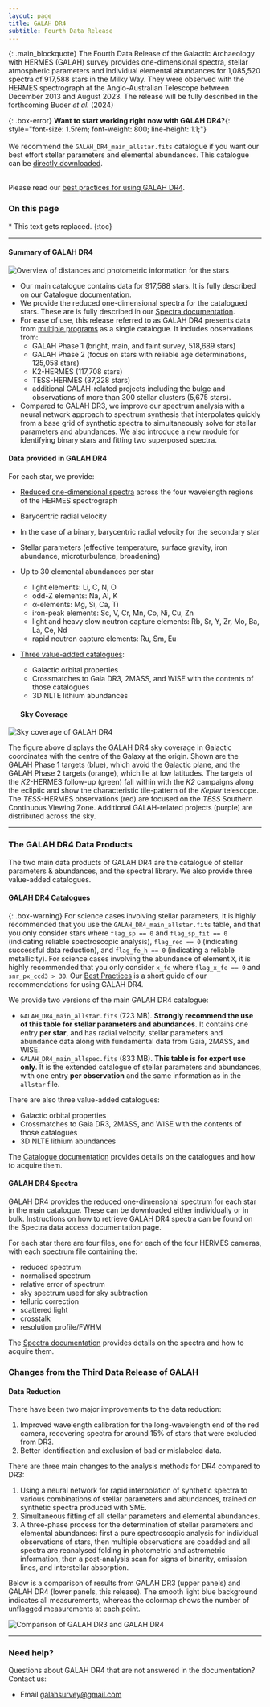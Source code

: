 ```yaml
---
layout: page
title: GALAH DR4
subtitle: Fourth Data Release
---
```

{: .main_blockquote}
The Fourth Data Release of the Galactic Archaeology with HERMES (GALAH) survey provides one-dimensional spectra, stellar atmospheric parameters and individual elemental abundances for 1,085,520 spectra of 917,588 stars in the Milky Way. They were observed with the HERMES spectrograph at the Anglo-Australian Telescope between December 2013 and August 2023. The release will be fully described in the forthcoming Buder *et al.* (2024)

{: .box-error}
**Want to start working right now with GALAH DR4?**{: style="font-size: 1.5rem;  font-weight: 800; line-height: 1.1;"}<br/><br/>
We recommend the `GALAH_DR4_main_allstar.fits` catalogue if you want our best effort stellar parameters and elemental abundances. This catalogue can be [directly downloaded](https://cloud.datacentral.org.au/teamdata/GALAH/public/GALAH_DR4/catalogs/).<br/><br/>

Please read our [best practices for using GALAH DR4](/dr4/using_the_data).

<h3> On this page</h3>
* This text gets replaced.
{:toc}

---


#### Summary of GALAH DR4
![Overview of distances and photometric information for the stars](/dr4/img/plot_parallax_quality_and_cmds.png "Overview of distances and photometric information for the stars")

<!-- Above is an overview of distances and photometric information for the stars observed as part of GALAH DR4. The left panel shows the distances to stars in GALAH DR4 from the [Bailer-Jones *et al.* 2021](https://ui.adsabs.harvard.edu/abs/2021AJ....161..147B/abstract) catalogue. Due to the magnitude limited selection of stars, the majority of stars are not only dwarfs but also nearby; that is, within 1 kpc. Only 3.5% of stars are beyond 4 kpc. The center panel shows a reddened color-absolute magnitude diagram in the optical Gaia DR3 passbands. The right panel shows an analogous diagram made with the infrared 2MASS passbands. -->

* Our main catalogue contains data for 917,588 stars. It is fully described on our [Catalogue documentation](/dr4/the_catalogues).
 * We provide the reduced one-dimensional spectra for the catalogued stars. These are is fully described in our [Spectra documentation](/dr4/the_spectra).
* For ease of use, this release referred to as GALAH DR4 presents data from [multiple programs](/dr4/details/observing) as a single catalogue. It includes observations from:
  - GALAH Phase 1 (bright, main, and faint survey, 518,689 stars)
  - GALAH Phase 2 (focus on stars with reliable age determinations, 125,058 stars)
  - K2-HERMES (117,708 stars)
  - TESS-HERMES (37,228 stars) 
  - additional GALAH-related projects including the bulge and observations of more than 300 stellar clusters (5,675 stars).
* Compared to GALAH DR3, we improve our spectrum analysis with a neural network approach to spectrum synthesis that interpolates quickly from a base grid of synthetic spectra to simultaneously solve for stellar parameters and abundances. We also introduce a new module for identifying binary stars and fitting two superposed spectra. 

#### Data provided in GALAH DR4

For each star, we provide:
* [Reduced one-dimensional spectra](/dr4/the_spectra) across the four wavelength regions of the HERMES spectrograph
* Barycentric radial velocity
* In the case of a binary, barycentric radial velocity for the secondary star
* Stellar parameters (effective temperature, surface gravity, iron abundance, microturbulence, broadening)
* Up to 30 elemental abundances per star
    - light elements: Li, C, N, O
    - odd-Z elements: Na, Al, K
    - α-elements: Mg, Si, Ca, Ti 
    - iron-peak elements: Sc, V, Cr, Mn, Co, Ni, Cu, Zn
    - light and heavy slow neutron capture elements: Rb, Sr, Y, Zr, Mo, Ba, La, Ce, Nd
    - rapid neutron capture elements: Ru, Sm, Eu
* [Three value-added catalogues](/dr4/the_catalogues):
    - Galactic orbital properties
    - Crossmatches to Gaia DR3, 2MASS, and WISE with the contents of those catalogues
    - 3D NLTE lithium abundances

    #### Sky Coverage

![Sky coverage of GALAH DR4](/dr4/img/lb_overview_colored.png "Sky coverage of GALAH DR3")

The figure above displays the GALAH DR4 sky coverage in Galactic coordinates with the centre of the Galaxy at the origin. Shown are the GALAH Phase 1 targets (blue), which avoid the Galactic plane, and the GALAH Phase 2 targets (orange), which lie at low latitudes. The targets of the *K2*-HERMES follow-up (green) fall within with the *K2* campaigns along the ecliptic and show the characteristic tile-pattern of the *Kepler* telescope. The *TESS*-HERMES observations (red) are focused on the *TESS* Southern Continuous Viewing Zone. Additional GALAH-related projects (purple) are distributed across the sky.

---

### The GALAH DR4 Data Products
The two main data products of GALAH DR4 are the catalogue of stellar parameters & abundances, and the spectral library. We also provide three value-added catalogues.

#### GALAH DR4 Catalogues

{: .box-warning}
For science cases involving stellar parameters, it is highly recommended that you use the `GALAH_DR4_main_allstar.fits` table, and that you only consider stars where `flag_sp == 0` and `flag_sp_fit == 0` (indicating reliable spectroscopic analysis), `flag_red == 0` (indicating successful data reduction), and `flag_fe_h == 0` (indicating a reliable metallicity). For science cases involving the abundance of element `X`, it is highly recommended that you only consider `x_fe` where `flag_x_fe == 0` and `snr_px_ccd3 > 30`. Our [Best Practices](/dr4/using_the_data) is a short guide of our recommendations for using GALAH DR4.

We provide two versions of the main GALAH DR4 catalogue:
* `GALAH_DR4_main_allstar.fits` (723 MB). **Strongly recommend the use of this table for stellar parameters and abundances**. It contains one entry **per star**, and has radial velocity, stellar parameters and abundance data along with fundamental data from Gaia, 2MASS, and WISE.
* `GALAH_DR4_main_allspec.fits` (833 MB). **This table is for expert use only**. It is the extended catalogue of stellar parameters and abundances, with one entry **per observation** and the same information as in the `allstar` file. 

There are also three value-added catalogues:
* Galactic orbital properties
* Crossmatches to Gaia DR3, 2MASS, and WISE with the contents of those catalogues
* 3D NLTE lithium abundances

The [Catalogue documentation](/dr4/the_catalogues) provides details on the catalogues and how to acquire them.

#### GALAH DR4 Spectra

GALAH DR4 provides the reduced one-dimensional spectrum for each star in the main catalogue. These can be downloaded either individually or in bulk. Instructions on how to retrieve GALAH DR4 spectra can be found on the Spectra data access documentation page.

For each star there are four files, one for each of the four HERMES cameras, with each spectrum file containing the:
* reduced spectrum
* normalised spectrum
* relative error of spectrum 
* sky spectrum used for sky subtraction
* telluric correction
* scattered light
* crosstalk
* resolution profile/FWHM

The [Spectra documentation](/dr4/the_spectra) provides details on the spectra and how to acquire them.


### Changes from the Third Data Release of GALAH

#### Data Reduction

There have been two major improvements to the data reduction:
1. Improved wavelength calibration for the long-wavelength end of the red camera, recovering spectra for around 15% of stars that were excluded from DR3.
2. Better identification and exclusion of bad or mislabeled data.

There are three main changes to the analysis methods for DR4 compared to DR3:
1. Using a neural network for rapid interpolation of synthetic spectra to various combinations of stellar parameters and abundances, trained on synthetic spectra produced with SME.
2. Simultaneous fitting of all stellar parameters and elemental abundances.
3. A three-phase process for the determination of stellar parameters and elemental abundances: first a pure spectroscopic analysis for individual observations of stars, then multiple observations are coadded and all spectra are reanalysed folding in photometric and astrometric information, then a post-analysis scan for signs of binarity, emission lines, and interstellar absorption.

Below is a comparison of results from GALAH DR3 (upper panels) and GALAH DR4 (lower panels, this release). The smooth light blue background indicates all measurements, whereas the colormap shows the number of unflagged measurements at each point. 

![Comparison of GALAH DR3 and GALAH DR4](dr4/img/galah_dr4_comparison_dr3.png "Comparison of GALAH DR3 and GALAH DR4")


---


### Need help?
Questions about GALAH DR4 that are not answered in the documentation? Contact us:

* Email galahsurvey@gmail.com


